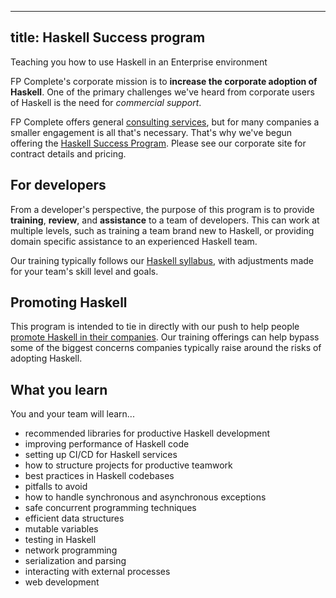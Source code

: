 ----
title: Haskell Success program
---

<p class="lead">Teaching you how to use Haskell in an Enterprise environment</p>

FP Complete's corporate mission is to **increase the corporate
adoption of Haskell**. One of the primary challenges we've heard from
corporate users of Haskell is the need for *commercial support*.

FP Complete offers general [consulting
services](https://www.fpcomplete.com/consulting), but for many
companies a smaller engagement is all that's necessary. That's why
we've begun offering the [Haskell Success
Program](https://www.fpcomplete.com/haskellsuccess). Please see our
corporate site for contract details and pricing.

## For developers

From a developer's perspective, the purpose of this program is to
provide **training**, **review**, and **assistance** to a team of
developers. This can work at multiple levels, such as training a team
brand new to Haskell, or providing domain specific assistance to an
experienced Haskell team.

Our training typically follows our [Haskell
syllabus](/syllabus), with adjustments made for your team's
skill level and goals.

## Promoting Haskell

This program is intended to tie in directly with our push to help
people [promote Haskell in their companies](/promote). Our training
offerings can help bypass some of the biggest concerns companies
typically raise around the risks of adopting Haskell.

## What you learn

You and your team will learn...

* recommended libraries for productive Haskell development
* improving performance of Haskell code
* setting up CI/CD for Haskell services
* how to structure projects for productive teamwork
* best practices in Haskell codebases
* pitfalls to avoid
* how to handle synchronous and asynchronous exceptions
* safe concurrent programming techniques
* efficient data structures
* mutable variables
* testing in Haskell
* network programming
* serialization and parsing
* interacting with external processes
* web development
